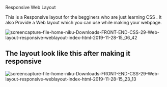 Responsive Web Layout 

This is a Responsive layout for the begginers  who are just learning CSS . It also Provide a Web layout which you can use while making your webpage.
 
 ![screencapture-file-home-niku-Downloads-FRONT-END-CSS-29-Web-layout-responsive-weblayout-index-html-2019-11-28-15_06_42](https://user-images.githubusercontent.com/39958596/69795503-4ffd9c80-11f2-11ea-9f74-b9bf62a18c9f.png)
 
 
## The layout look like this after making it responsive 

![screencapture-file-home-niku-Downloads-FRONT-END-CSS-29-Web-layout-responsive-weblayout-index-html-2019-11-28-15_23_13](https://user-images.githubusercontent.com/39958596/69795938-15e0ca80-11f3-11ea-8933-d89d743e9108.png)
